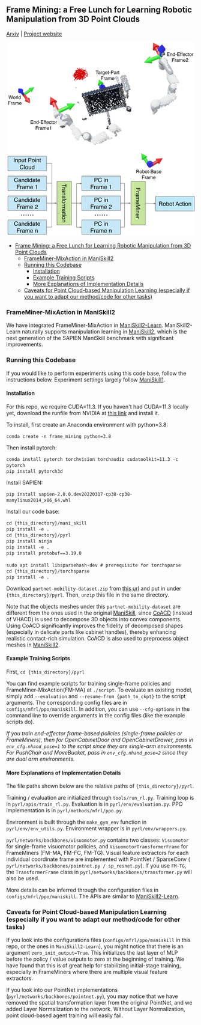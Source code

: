 ## Frame Mining: a Free Lunch for Learning Robotic Manipulation from 3D Point Clouds

[Arxiv]() | [Project website](https://colin97.github.io/FrameMining/)

![teaser](teaser.jpg)

- [Frame Mining: a Free Lunch for Learning Robotic Manipulation from 3D Point Clouds](#frame-mining-a-free-lunch-for-learning-robotic-manipulation-from-3d-point-clouds)
  - [FrameMiner-MixAction in ManiSkill2](#frameminer-mixaction-in-maniskill2)
  - [Running this Codebase](#running-this-codebase)
    - [Installation](#installation)
    - [Example Training Scripts](#example-training-scripts)
    - [More Explanations of Implementation Details](#more-explanations-of-implementation-details)
  - [Caveats for Point Cloud-based Manipulation Learning (especially if you want to adapt our method/code for other tasks)](#caveats-for-point-cloud-based-manipulation-learning-especially-if-you-want-to-adapt-our-methodcode-for-other-tasks)

### FrameMiner-MixAction in ManiSkill2

We have integrated FrameMiner-MixAction in [ManiSkill2-Learn](https://github.com/haosulab/ManiSkill2-Learn). ManiSkill2-Learn naturally supports manipulation learning in [ManiSkill2](https://github.com/haosulab/ManiSkill2), which is the next generation of the SAPIEN ManiSkill benchmark with significant improvements. 


### Running this Codebase

If you would like to perform experiments using this code base, follow the instructions below. Experiment settings largely follow [ManiSkill1](https://github.com/haosulab/ManiSkill). 

#### Installation

For this repo, we require CUDA=11.3. If you haven't had CUDA=11.3 locally yet, download the runfile from NVIDIA at [this link](https://developer.nvidia.com/cuda-11.3.0-download-archive) and install it.

To install, first create an Anaconda environment with python=3.8:

```
conda create -n frame_mining python=3.8
```

Then install pytorch:

```
conda install pytorch torchvision torchaudio cudatoolkit=11.3 -c pytorch
pip install pytorch3d
```

Install SAPIEN:

```
pip install sapien-2.0.0.dev20220317-cp38-cp38-manylinux2014_x86_64.whl
```

Install our code base:
```
cd {this_directory}/mani_skill
pip install -e .
cd {this_directory}/pyrl
pip install ninja
pip install -e .
pip install protobuf==3.19.0

sudo apt install libsparsehash-dev # prerequisite for torchsparse
cd {this_directory}/torchsparse
pip install -e .
```

Download `partnet-mobility-dataset.zip` from [this url](https://drive.google.com/drive/folders/1shJIf8IV4nLRguedr4biSJF8nRq1gDCR) and put in under `{this_directory}/pyrl`. Then, `unzip` this file in the same directory. 

Note that the objects meshes under this `partnet-mobility-dataset` are different from the ones used in the original [ManiSkill](https://github.com/haosulab/ManiSkill), since [CoACD](https://github.com/SarahWeiii/CoACD) (instead of VHACD) is used to decompose 3D objects into convex components. Using CoACD significantly improves the fidelity of decomposed shapes (especially in delicate parts like cabinet handles), thereby enhancing realistic contact-rich simulation. CoACD is also used to preprocess object meshes in [ManiSkill2](https://github.com/haosulab/ManiSkill2).


#### Example Training Scripts

First, `cd {this_directory}/pyrl`

You can find example scripts for training single-frame policies and FrameMiner-MixAction(FM-MA) at `./script`. To evaluate an existing model, simply add `--evaluation` and `--resume-from {path_to_ckpt}` to the script arguments. The corresponding config files are in `configs/mfrl/ppo/maniskill`. In addition, you can use `--cfg-options` in the command line to override arguments in the config files (like the example scripts do). 

*If you train end-effector frame-based policies (single-frame policies or FrameMiners), then for OpenCabinetDoor and OpenCabinetDrawer, pass in `env_cfg.nhand_pose=1` to the script since they are single-arm environments. For PushChair and MoveBucket, pass in `env_cfg.nhand_pose=2` since they are dual arm environments.*

#### More Explanations of Implementation Details

The file paths shown below are the relative paths of `{this_directory}/pyrl`.

Training / evaluation are initialized through `tools/run_rl.py`. Training loop is in `pyrl/apis/train_rl.py`. Evaluation is in `pyrl/env/evaluation.py`. PPO implementation is in `pyrl/methods/mfrl/ppo.py`.

Environment is built through the `make_gym_env` function in `pyrl/env/env_utils.py`. Environment wrapper is in `pyrl/env/wrappers.py`.

`pyrl/networks/backbones/visuomotor.py` contains two classes: `Visuomotor` for single-frame visuomotor policies, and `VisuomotorTransformerFrame` for FrameMiners (FM-MA, FM-FC, FM-TG). Visual feature extractors for each individual coordinate frame are implemented with PointNet / SparseConv ( `pyrl/networks/backbones/pointnet.py / sp_resnet.py`). If you use `FM-TG`, the `TransformerFrame` class in `pyrl/networks/backbones/transformer.py` will also be used.

More details can be inferred through the configuration files in `configs/mfrl/ppo/maniskill`. The APIs are similar to [ManiSkill2-Learn](https://github.com/haosulab/ManiSkill2-Learn).

### Caveats for Point Cloud-based Manipulation Learning (especially if you want to adapt our method/code for other tasks)

If you look into the configurations files (`configs/mfrl/ppo/maniskill` in this repo, or the ones in `ManiSkill2-Learn`), you might notice that there is an argument `zero_init_output=True`. This initializes the last layer of MLP before the policy / value outputs to zero at the beginning of training. We have found that this is of great help for stabilizing initial-stage training, especially in FrameMiners where there are multiple visual feature extractors.

If you look into our PointNet implementations (`pyrl/networks/backbones/pointnet.py`), you may notice that we have removed the spatial transformation layer from the original PointNet, and we added Layer Normalization to the network. Without Layer Normalization, point cloud-based agent training will easily fail. 



